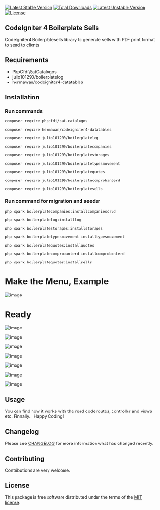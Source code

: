 [![Latest Stable Version](https://poser.okvpn.org/julio101290/boilerplatequotes/v/stable)](https://packagist.org/packages/julio101290/boilerplatequotes) [![Total Downloads](https://poser.okvpn.org/julio101290/boilerplatequotes/downloads)](https://packagist.org/packages/julio101290/boilerplatequotes) [![Latest Unstable Version](https://poser.okvpn.org/julio101290/boilerplatequotes/v/unstable)](https://packagist.org/packages/julio101290/boilerplatequotes) [![License](https://poser.okvpn.org/julio101290/boilerplatequotes/license)](https://packagist.org/packages/julio101290/boilerplatequotes)

## CodeIgniter 4 Boilerplate Sells
CodeIgniter4 Boilerplatesells library to generate sells with PDF print format to send to clients


## Requirements
* PhpCfdi\SatCatalogos
* julio101290/boilerplatelog
* hermawan/codeigniter4-datatables

## Installation

### Run commands
	
 	composer require phpcfdi/sat-catalogos

   	composer require hermawan/codeigniter4-datatables

    composer require julio101290/boilerplatelog

	composer require julio101290/boilerplatecompanies

  	composer require julio101290/boilerplatestorages

	composer require julio101290/boilerplatetypesmovement

	composer require julio101290/boilerplatequotes

 	composer require julio101290/boilerplatecomprobanterd

 	composer require julio101290/boilerplatesells


### Run command for migration and seeder

	php spark boilerplatecompanies:installcompaniescrud

 	php spark boilerplatelog:installlog

  	php spark boilerplatestorages:installstorages

	php spark boilerplatetypesmovement:installtypesmovement

	php spark boilerplatequotes:installquotes

 	php spark boilerplatecomprobanterd:installcomprobanterd

	php spark boilerplatequotes:installsells
	

# Make the Menu, Example
![image](https://github.com/user-attachments/assets/f949cad0-1797-488b-a80f-4181e099aed5)


# Ready

![image](https://github.com/user-attachments/assets/61194714-d424-4822-9aea-1202cca20bf0)

![image](https://github.com/user-attachments/assets/2f17f8ac-737f-42d6-8b4f-88219227586e)

![image](https://github.com/user-attachments/assets/470bd5a4-47ea-4d35-954c-9e420de2f798)

![image](https://github.com/user-attachments/assets/3947c14b-0f50-4477-9233-06b03f841904)

![image](https://github.com/user-attachments/assets/7c268468-1766-40b8-acaf-eea5900b8769)

![image](https://github.com/user-attachments/assets/acf52c06-bffd-42ef-b032-ca060085d884)

![image](https://github.com/user-attachments/assets/f2d47409-8c84-42bc-b9f2-4f89c269bd45)



Usage
-----
You can find how it works with the read code routes, controller and views etc. Finnally... Happy Coding!

Changelog
--------
Please see [CHANGELOG](CHANGELOG.md) for more information what has changed recently.

Contributing
------------
Contributions are very welcome.

License
-------

This package is free software distributed under the terms of the [MIT license](LICENSE.md).
